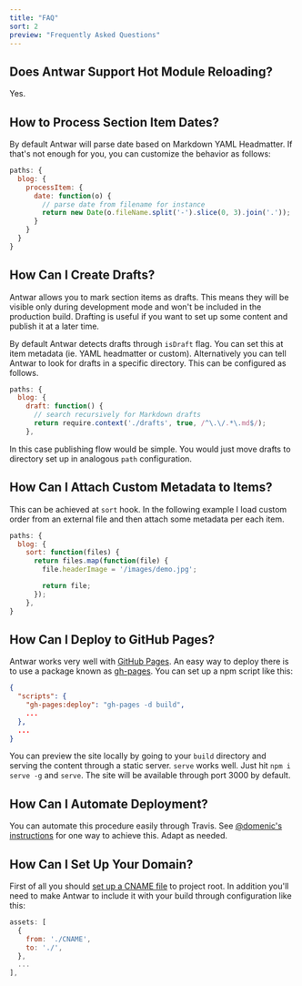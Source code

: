 ```yaml
---
title: "FAQ"
sort: 2
preview: "Frequently Asked Questions"
---
```


## Does Antwar Support Hot Module Reloading?

Yes.

## How to Process Section Item Dates?

By default Antwar will parse date based on Markdown YAML Headmatter. If that's not enough for you, you can customize the behavior as follows:

```javascript
paths: {
  blog: {
    processItem: {
      date: function(o) {
        // parse date from filename for instance
        return new Date(o.fileName.split('-').slice(0, 3).join('.'));
      }
    }
  }
}
```

## How Can I Create Drafts?

Antwar allows you to mark section items as drafts. This means they will be visible only during development mode and won't be included in the production build. Drafting is useful if you want to set up some content and publish it at a later time.

By default Antwar detects drafts through `isDraft` flag. You can set this at item metadata (ie. YAML headmatter or custom). Alternatively you can tell Antwar to look for drafts in a specific directory. This can be configured as follows.

```javascript
paths: {
  blog: {
    draft: function() {
      // search recursively for Markdown drafts
      return require.context('./drafts', true, /^\.\/.*\.md$/);
    },
```

In this case publishing flow would be simple. You would just move drafts to directory set up in analogous `path` configuration.

## How Can I Attach Custom Metadata to Items?

This can be achieved at `sort` hook. In the following example I load custom order from an external file and then attach some metadata per each item.

```javascript
paths: {
  blog: {
    sort: function(files) {
      return files.map(function(file) {
        file.headerImage = '/images/demo.jpg';

        return file;
      });
    },
}
```

## How Can I Deploy to GitHub Pages?

Antwar works very well with [GitHub Pages](https://pages.github.com/). An easy way to deploy there is to use a package known as [gh-pages](https://www.npmjs.com/package/gh-pages). You can set up a npm script like this:

```json
{
  "scripts": {
    "gh-pages:deploy": "gh-pages -d build",
    ...
  },
  ...
}
```

You can preview the site locally by going to your `build` directory and serving the content through a static server. `serve` works well. Just hit `npm i serve -g` and `serve`. The site will be available through port 3000 by default.

## How Can I Automate Deployment?

You can automate this procedure easily through Travis. See [@domenic's instructions](https://gist.github.com/domenic/ec8b0fc8ab45f39403dd) for one way to achieve this. Adapt as needed.

## How Can I Set Up Your Domain?

First of all you should [set up a CNAME file](https://help.github.com/articles/setting-up-a-custom-domain-with-github-pages/) to project root. In addition you'll need to make Antwar to include it with your build through configuration like this:

```javascript
assets: [
  {
    from: './CNAME',
    to: './',
  },
  ...
],
```
